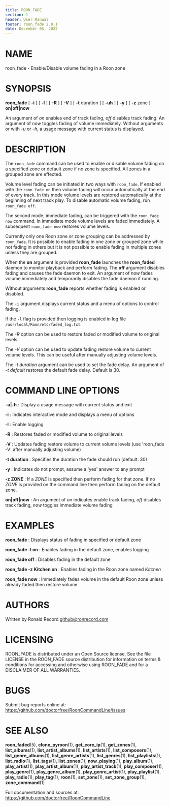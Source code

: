 ```yaml
---
title: ROON_FADE
section: 1
header: User Manual
footer: roon_fade 2.0.1
date: December 05, 2022
---
```

# NAME
roon_fade - Enable/Disable volume fading in a Roon zone

# SYNOPSIS
**roon_fade** [ **-i** ] [ **-l** ] [ **-R** ] [ **-V** ] [ **-t** duration ] [ **-uh** ] [ **-y** ] [ **-z** zone ] **on|off|now**

An argument of *on* enables end of track fading, *off* disables track fading. An argument of *now* toggles fading of volume immediately. Without arguments or with *-u* or *-h*, a usage message with current status is displayed.

# DESCRIPTION
The `roon_fade` command can be used to enable or disable volume fading on a specified zone or default zone if no zone is specified. All zones in a grouped zone are effected.

Volume level fading can be initiated in two ways with `roon_fade`. If enabled with the `roon_fade on` then volume fading will occur automatically at the end of every track. In this mode volume levels are restored automatically at the beginning of next track play. To disable automatic volume fading, run `roon_fade off`.

The second mode, immediate fading, can be triggered with the `roon_fade now` command. In immediate mode volume levels are faded immediately. A subsequent `roon_fade now` restores volume levels.

Currently only one Roon zone or zone grouping can be addressed by `roon_fade`. It is possible to enable fading in one zone or grouped zone while not fading in others but it is not possible to enable fading in multiple zones unless they are grouped.

When the **on** argument is provided **roon_fade** launches the **roon_faded** daemon to monitor playback and perform fading. The **off** argument disables fading and causes the fade daemon to exit. An argument of *now* fades volume immediately and temporarily disables the fade daemon if running.

Without arguments **roon_fade** reports whether fading is enabled or disabled.

The `-i` argument displays current status and a menu of options to control fading.

If the `-l` flag is provided then logging is enabled in log file `/usr/local/Roon/etc/faded_log.txt`.

The *-R* option can be used to restore faded or modified volume to original levels.

The *-V* option can be used to update fading restore volume to current volume levels. This can be useful after manually adjusting volume levels.

The *-t duration* argument can be used to set the fade delay. An argument of *-t default* restores the default fade delay. Default is 30.

# COMMAND LINE OPTIONS
**-u|-h**
: Display a usage message with current status and exit

**-i**
: Indicates interactive mode and displays a menu of options

**-l**
: Enable logging

**-R**
: Restores faded or modified volume to original levels

**-V**
: Updates fading restore volume to current volume levels (use 'roon_fade -V' after manually adjusting volume)

**-t duration**
: Specifies the duration the fade should run (default: 30) 

**-y**
: Indicates do not prompt, assume a 'yes' answer to any prompt

**-z ZONE**
: If a *ZONE* is specified then perform fading for that zone. If no *ZONE* is provided on the command line then perform fading on the default zone.

**on|off|now**
: An argument of *on* indicates enable track fading, *off* disables track fading, *now* toggles immediate volume fading

# EXAMPLES
**roon_fade**
: Displays status of fading in specified or default zone

**roon_fade -l on**
: Enables fading in the default zone, enables logging

**roon_fade off**
: Disables fading in the default zone

**roon_fade -z Kitchen on**
: Enables fading in the Roon zone named *Kitchen*

**roon_fade now**
: Immediately fades volume in the default Roon zone unless already faded then restore volume

# AUTHORS
Written by Ronald Record github@ronrecord.com

# LICENSING
ROON_FADE is distributed under an Open Source license.
See the file LICENSE in the ROON_FADE source distribution
for information on terms &amp; conditions for accessing and
otherwise using ROON_FADE and for a DISCLAIMER OF ALL WARRANTIES.

# BUGS
Submit bug reports online at: https://github.com/doctorfree/RoonCommandLine/issues

# SEE ALSO
**roon_faded**(5), **clone_pyroon**(1), **get_core_ip**(1), **get_zones**(1), **list_albums**(1), **list_artist_albums**(1), **list_artists**(1), **list_composers**(1), **list_genre_albums**(1), **list_genre_artists**(1), **list_genres**(1), **list_playlists**(1), **list_radio**(1), **list_tags**(1), **list_zones**(1), **now_playing**(1), **play_album**(1), **play_artist**(1), **play_artist_album**(1), **play_artist_track**(1), **play_composer**(1), **play_genre**(1), **play_genre_album**(1), **play_genre_artist**(1), **play_playlist**(1), **play_radio**(1), **play_tag**(1), **roon**(1), **set_zone**(1), **set_zone_group**(1), **zone_command**(1)

Full documentation and sources at: https://github.com/doctorfree/RoonCommandLine

